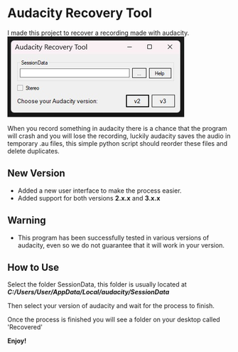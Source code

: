 # Audacity Recovery Tool


I made this project to recover a recording made with audacity.
![](./.img/ui.jpeg)

When you record something in audacity there is a chance that the program will crash and you will lose the recording, luckily audacity saves the audio in temporary .au files, this simple python script should reorder these files and delete duplicates.

## New Version
- Added a new user interface to make the process easier.
- Added support for both versions **2.x.x** and **3.x.x**

## Warning

- This program has been successfully tested in various versions of audacity, even so we do not guarantee that it will work in your version.

## How to Use

Select the folder SessionData, this folder is usually located at ***C:/Users/User/AppData/Local/audacity/SessionData***

Then select your version of audacity and wait for the process to finish.

Once the process is finished you will see a folder on your desktop called 'Recovered'

**Enjoy!**